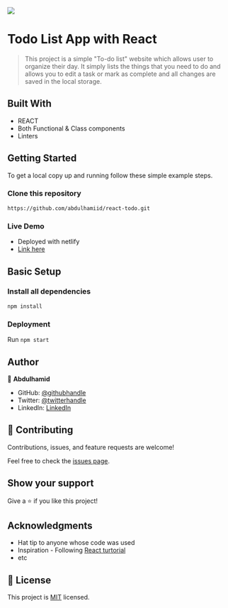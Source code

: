 ![](https://img.shields.io/badge/Microverse-blueviolet)

# Todo List App with React

> This project is a simple "To-do list" website which allows user to organize their day. It simply lists the things that you need to do and allows you to edit a task or mark as complete and all changes are saved in the local storage.


## Built With

- REACT
- Both Functional & Class components
- Linters


## Getting Started

To get a local copy up and running follow these simple example steps.

### Clone this repository

```
https://github.com/abdulhamiid/react-todo.git
```

### Live Demo 
- Deployed with netlify
- [Link here](https://eclectic-brioche-50e38d.netlify.app/)

## Basic Setup
### Install all dependencies

```
npm install
```

### Deployment

Run ```npm start```

## Author

👤 **Abdulhamid**

- GitHub: [@githubhandle](https://github.com/abdulhamiid)
- Twitter: [@twitterhandle](https://twitter.com/abdulhamid_adio)
- LinkedIn: [LinkedIn](https://linkedin.com/)

## 🤝 Contributing

Contributions, issues, and feature requests are welcome!

Feel free to check the [issues page](https://github.com/abdulhamiid/react-todo/issues).

## Show your support

Give a ⭐️ if you like this project!

## Acknowledgments

- Hat tip to anyone whose code was used
- Inspiration - Following [React turtorial](https://ibaslogic.com/react-tutorial-for-beginners/)
- etc


## 📝 License

This project is [MIT](./MIT.md) licensed.
